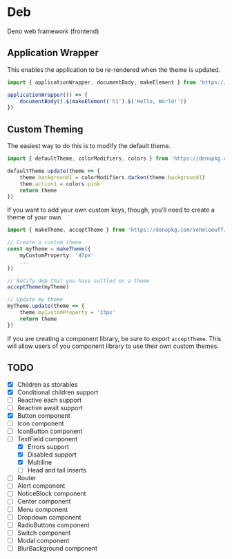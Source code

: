 # Deb

Deno web framework (frontend)

## Application Wrapper

This enables the application to be re-rendered when the theme is updated.

```ts
import { applicationWrapper, documentBody, makeElement } from 'https://denopkg.com/Vehmloewff/deb@v0/mod.ts'

applicationWrapper(() => {
	documentBody().$(makeElement('h1').$('Hello, World!'))
})
```

## Custom Theming

The easiest way to do this is to modify the default theme.

```ts
import { defaultTheme, colorModifiers, colors } from 'https://denopkg.com/Vehmloewff/deb@v0/mod.ts'

defaultTheme.update(theme => {
	theme.background1 = colorModifiers.darken(theme.background1)
	them.action1 = colors.pink
	return theme
})
```

If you want to add your own custom keys, though, you'll need to create a theme of your own.

```ts
import { makeTheme, acceptTheme } from 'https://denopkg.com/Vehmloewff/deb@v0/mod.ts'

// Create a custom theme
const myTheme = makeTheme({
	myCustomProperty: '47px'
	...
})

// Notify deb that you have settled on a theme
acceptTheme(myTheme)

// Update my theme
myTheme.update(theme => {
	theme.myCustomProperty = '23px'
	return theme
})
```

If you are creating a component library, be sure to export `acceptTheme`. This will allow users of you component library to use their own custom themes.

## TODO

-   [x] Children as storables
-   [x] Conditional children support
-   [ ] Reactive each support
-   [ ] Reactive await support
-   [x] Button component
-   [ ] Icon component
-   [ ] IconButton component
-   [ ] TextField component
    -   [x] Errors support
    -   [x] Disabled support
    -   [x] Multiline
    -   [ ] Head and tail inserts
-   [ ] Router
-   [ ] Alert component
-   [ ] NoticeBlock component
-   [ ] Center component
-   [ ] Menu component
-   [ ] Dropdown component
-   [ ] RadioButtons component
-   [ ] Switch component
-   [ ] Modal component
-   [ ] BlurBackground component
